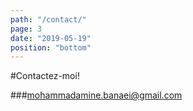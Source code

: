 ```yaml
---
path: "/contact/"
page: 3
date: "2019-05-19"
position: "bottom"
---
```


#Contactez-moi!

###mohammadamine.banaei@gmail.com